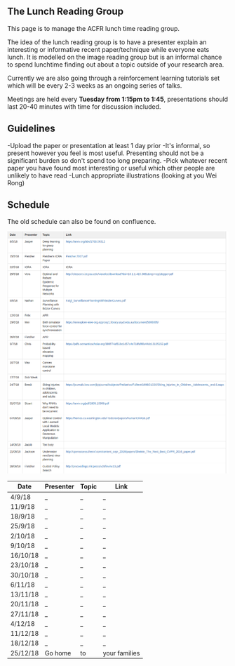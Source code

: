 ## The Lunch Reading Group

This page is to manage the ACFR lunch time reading group. 

The idea of the lunch reading group is to have a presenter explain an interesting or informative recent paper/technique while everyone eats lunch. It is modelled on the image reading group but is an informal chance to spend lunchtime finding out about a topic outside of your research area.

Currently we are also going through a reinforcement learning tutorials set which will be every 2-3 weeks as an ongoing series of talks.

Meetings are held every **Tuesday from 1:15pm to 1:45**, presentations should last 20-40 minutes with time for discussion included.

## Guidelines
-Upload the paper or presentation at least 1 day prior
-It's informal, so present however you feel is most useful. Presenting should not be a significant burden so don't spend too long preparing.
-Pick whatever recent paper you have found most interesting or useful which other people are unlikely to have read
-Lunch appropriate illustrations (looking at you Wei Rong)

## Schedule

The old schedule can also be found on confluence.

![Image](old_schedule.png)

| Date  | Presenter | Topic | Link |
| ------------- | ------------- | ------------- | ------------- |
| 4/9/18 | _ | _ | _ |
| 11/9/18 | _ | _ | _ |
| 18/9/18 | _ | _ | _ |
| 25/9/18 | _ | _ | _ |
| 2/10/18 | _ | _ | _ |
| 9/10/18 | _ | _ | _ |
| 16/10/18 | _ | _ | _ |
| 23/10/18 | _ | _ | _ |
| 30/10/18 | _ | _ | _ |
| 6/11/18 | _ | _ | _ |
| 13/11/18 | _ | _ | _ |
| 20/11/18 | _ | _ | _ |
| 27/11/18 | _ | _ | _ |
| 4/12/18 | _ | _ | _ |
| 11/12/18 | _ | _ | _ |
| 18/12/18 | _ | _ | _ |
| 25/12/18 | Go home | to | your families |
